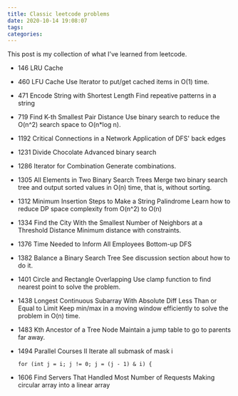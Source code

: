 ```yaml
---
title: Classic leetcode problems
date: 2020-10-14 19:08:07
tags:
categories:
---
```


This post is my collection of what I've learned from leetcode.

- 146 LRU Cache
- 460 LFU Cache
  Use Iterator to put/get cached items in O(1) time.

- 471 Encode String with Shortest Length
  Find repeative patterns in a string

- 719 Find K-th Smallest Pair Distance
  Use binary search to reduce the O(n^2) search space to O(n*log n).

- 1192 Critical Connections in a Network
  Application of DFS' back edges

- 1231 Divide Chocolate
  Advanced binary search

- 1286 Iterator for Combination
  Generate combinations.

- 1305 All Elements in Two Binary Search Trees
  Merge two binary search tree and output sorted values in O(n) time, that is, without sorting.

- 1312 Minimum Insertion Steps to Make a String Palindrome
  Learn how to reduce DP space complexity from O(n^2) to O(n)

- 1334 Find the City With the Smallest Number of Neighbors at a Threshold Distance
  Minimum distance with constraints.

- 1376 Time Needed to Inform All Employees
  Bottom-up DFS

- 1382 Balance a Binary Search Tree
  See discussion section about how to do it.

- 1401 Circle and Rectangle Overlapping
  Use clamp function to find nearest point to solve the problem.

- 1438 Longest Continuous Subarray With Absolute Diff Less Than or Equal to Limit
  Keep min/max in a moving window efficiently to solve the problem in O(n) time.

- 1483 Kth Ancestor of a Tree Node
  Maintain a jump table to go to parents far away.

- 1494 Parallel Courses II
  Iterate all submask of mask i
  ```
  for (int j = i; j != 0; j = (j - 1) & i) {
  ```

- 1606 Find Servers That Handled Most Number of Requests
  Making circular array into a linear array

